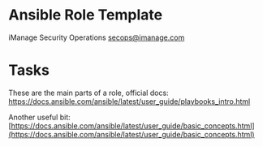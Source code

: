 # Ansible Role Template

iManage Security Operations
<secops@imanage.com>

# Tasks

These are the main parts of a role, official docs: [https://docs.ansible.com/ansible/latest/user_guide/playbooks_intro.html
](https://docs.ansible.com/ansible/latest/user_guide/playbooks_intro.html)

Another useful bit: [https://docs.ansible.com/ansible/latest/user_guide/basic_concepts.html](https://docs.ansible.com/ansible/latest/user_guide/basic_concepts.html)